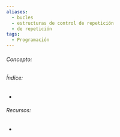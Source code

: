 ```yaml
---
aliases:
  - bucles
  - estructuras de control de repetición
  - de repetición
tags:
  - Programación
---
```

###### Concepto:



###### Índice:

- 

######  Recursos:

- []()